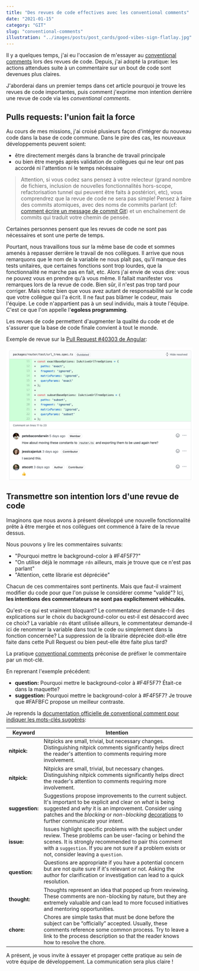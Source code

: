 ```yaml
---
title: "Des revues de code effectives avec les conventional comments"
date: "2021-01-15"
category: "GIT"
slug: "conventional-comments"
illustration: "../images/posts/post_cards/good-vibes-sign-flatlay.jpg"
---
```


Il y a quelques temps, j'ai eu l'occasion de m'essayer au [conventional comments](https://conventionalcomments.org/) lors des revues de code. Depuis, j'ai adopté la pratique: les actions attendues suite à un commentaire sur un bout de code sont devenues plus claires.

J'aborderai dans un premier temps dans cet article pourquoi je trouve les revues de code importantes, puis comment j'exprime mon intention derrière une revue de code via les *conventional comments*.

## Pulls requests: l'union fait la force

Au cours de mes missions, j'ai croisé plusieurs façon d'intégrer du nouveau code dans la base de code commune. Dans le pire des cas, les nouveaux développements peuvent soient:

- être directement mergés dans la branche de travail principale
- ou bien être mergés après validation de collègues qui ne leur ont pas accordé ni l'attention ni le temps nécéssaire

> Attention, si vous codez sans pensez à votre relecteur (grand nombre de fichiers, inclusion de nouvelles fonctionnalités hors-scope, refactorisation tunnel qui peuvent être faits à postériori, etc), vous comprendrez que la revue de code ne sera pas simple! Pensez à faire des commits atomiques, avec des noms de commits parlant (cf: [comment écrire un message de commit Git](https://celineung.github.io/blog/message-de-commit-git)) et un enchaînement de commits qui traduit votre chemin de pensée.

Certaines personnes pensent que les revues de code ne sont pas nécessaires et sont une perte de temps.

Pourtant, nous travaillons tous sur la même base de code et sommes amenés à repasser derrière le travail  de nos collègues. Il arrive que nous remarquons que le nom de la variable ne nous plaît pas, qu'il manque des tests unitaires, que certaines fonctions sont trop lourdes, que la fonctionnalité ne marche pas en fait, etc. Alors j'ai envie de vous dire: vous ne pouvez vous en prendre qu'à vous même. Il fallait manifester vos remarques lors de la revue de code. Bien sûr, il n'est pas trop tard pour corriger. Mais notez bien que vous avez autant de responsabilité sur le code que votre collègue qui l'a écrit. Il ne faut pas blâmer le codeur, mais l'équipe. Le code n'appartient pas à un seul individu, mais à toute l'équipe. C'est ce que l'on appelle l'**egoless programming**.

Les revues de code permettent d'augmenter la qualité du code et de s'assurer que la base de code finale convient à tout le monde.

Exemple de revue sur la [Pull Request #40303 de Angular](https://github.com/angular/angular/pull/40303):

![Example de code revue contenant une suggestion de modification](../images/posts/20210115_conventional_comments/code_review_example.png)



## Transmettre son intention lors d'une revue de code

Imaginons que nous avons à présent développé une nouvelle fonctionnalité prête à être mergée et nos collègues ont commencé à faire de la revue dessus.

Nous pouvons y lire les commentaires suivants:

- "Pourquoi mettre le background-color à #F4F5F7?"
- "On utilise déjà le nommage `rdn` ailleurs, mais je trouve que ce n'est pas parlant"
- "Attention, cette librarie est dépréciée"

Chacun de ces commentaires sont pertinents. Mais que faut-il vraiment modifier du code pour que l'on puisse le considérer comme "validé"? Ici, **les intentions des commentateurs ne sont pas explicitement véhiculés.** 

Qu'est-ce qui est vraiment bloquant? Le commentateur demande-t-il des explications sur le choix du background-color ou est-il est désaccord avec ce choix? La variable `rdn` étant utilisée ailleurs, le commentateur demande-il ici de renommer la variable dans tout le code ou simplement dans la fonction concernée? La suppression de la librairie dépréciée doit-elle être faite dans cette Pull Request ou bien peut-elle être faite plus tard?

La pratique [conventional comments](https://conventionalcomments.org/) préconise de préfixer le commentaire par un mot-clé.

En reprenant l'exemple précédent:

- **question:** Pourquoi mettre le background-color à #F4F5F7? Était-ce dans la maquette?
- **suggestion:** Pourquoi mettre le background-color à #F4F5F7? Je trouve que #FAFBFC propose un meilleur contraste.

Je reprends la [documentation officielle de conventional comment pour indiquer les mots-clés suggérés](https://conventionalcomments.org/):

| Keyword         | Intention                                                    |
| --------------- | ------------------------------------------------------------ |
| **nitpick:**    | Nitpicks are small, trivial, but necessary changes. Distinguishing  nitpick comments significantly helps direct the reader's attention to  comments requiring more involvement. |
| **nitpick:**    | Nitpicks are small, trivial, but necessary changes. Distinguishing  nitpick comments significantly helps direct the reader's attention to  comments requiring more involvement. |
| **suggestion:** | Suggestions propose improvements to the current subject. It's important to be explicit and clear on *what* is being suggested and *why* it is an improvement. Consider using patches and the *blocking* or *non-blocking* [decorations](https://conventionalcomments.org/#decorations) to further communicate your intent. |
| **issue:**      | Issues highlight specific problems with the subject under review.  These problems can be user-facing or behind the scenes. It is strongly  recommended to pair this comment with a `suggestion`. If you are not sure if a problem exists or not, consider leaving a `question`. |
| **question:**   | Questions are appropriate if you have a potential concern but are  not quite sure if it's relevant or not. Asking the author for  clarification or investigation can lead to a quick resolution. |
| **thought:**    | Thoughts represent an idea that popped up from reviewing. These  comments are non-blocking by nature, but they are extremely valuable and can lead to more focused initiatives and mentoring opportunities. |
| **chore:**      | Chores are simple tasks that must be done before the subject can be  “officially” accepted. Usually, these comments reference some common  process. Try to leave a link to the process description so that the  reader knows how to resolve the chore. |



A présent, je vous invite à essayer et propager cette pratique au sein de votre équipe de développement. La communication sera plus claire !

